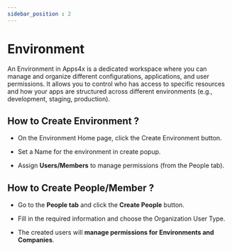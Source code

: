 ```yaml
---
sidebar_position : 2
---
```


# Environment

An Environment in Apps4x is a dedicated workspace where you can manage and organize different configurations, applications, and user permissions. It allows you to control who has access to specific resources and how your apps are structured across different environments (e.g., development, staging, production).

## How to Create Environment ?

  - On the Environment Home page, click the Create Environment button.

  - Set a Name for the environment in create popup.

  - Assign **Users/Members** to manage permissions (from the People tab).

## How to Create People/Member ?

  - Go to the **People tab** and click the **Create People** button.

  - Fill in the required information and choose the Organization User Type.

  - The created users will **manage permissions for Environments and Companies**.